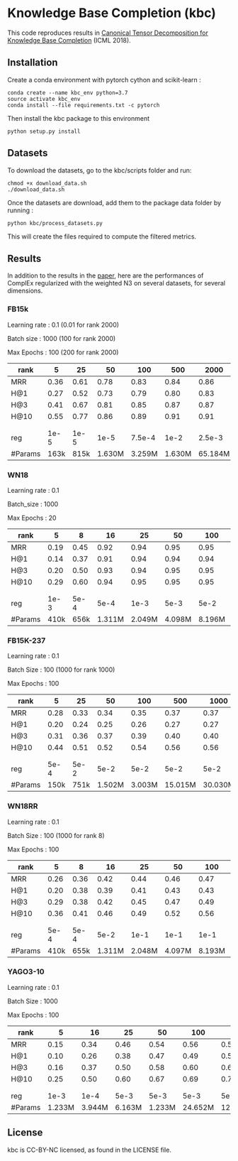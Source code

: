 # Knowledge Base Completion (kbc)
This code reproduces results in [Canonical Tensor Decomposition for Knowledge Base Completion](https://arxiv.org/abs/1806.07297) (ICML 2018).

## Installation
Create a conda environment with pytorch cython and scikit-learn :
```
conda create --name kbc_env python=3.7
source activate kbc_env
conda install --file requirements.txt -c pytorch
```

Then install the kbc package to this environment
```
python setup.py install
```

## Datasets

To download the datasets, go to the kbc/scripts folder and run:
```
chmod +x download_data.sh
./download_data.sh
```

Once the datasets are download, add them to the package data folder by running :
```
python kbc/process_datasets.py
```

This will create the files required to compute the filtered metrics.

## Results
In addition to the results in the [paper](https://arxiv.org/abs/1806.07297), here are the performances of ComplEx 
regularized with the weighted N3 on several datasets, for several dimensions.


### FB15k

Learning rate : 0.1 (0.01 for rank 2000)

Batch size : 1000 (100 for rank 2000)

Max Epochs : 100 (200 for rank 2000)

|   rank     | 5|25|50|100|500|2000|
|------------|--|--|--|---|---|----|
|   MRR      | 0.36|0.61|0.78|0.83|0.84|0.86 |
|   H@1      | 0.27|0.52|0.73|0.79|0.80|0.83 |
|   H@3      | 0.41|0.67|0.81|0.85|0.87|0.87 |
|   H@10     | 0.55|0.77|0.86|0.89|0.91|0.91 |
|            |     |    |    |    |    |     |
|            |     |    |    |    |    |     |
|   reg      | 1e-5|1e-5|1e-5|7.5e-4|1e-2|2.5e-3 |
|   #Params  | 163k|815k|1.630M|3.259M|1.630M|65.184M |

### WN18

Learning rate : 0.1

Batch_size : 1000

Max Epochs : 20

|   rank     | 5|8|16|25|50|100|500|2000 |
|------------| -|-|-|-|-|-|-|- |
|   MRR      | 0.19|0.45|0.92|0.94|0.95|0.95|0.95|0.95 |
|   H@1      | 0.14|0.37|0.91|0.94|0.94|0.94|0.94|0.94 |
|   H@3      | 0.20|0.50|0.93|0.94|0.95|0.95|0.95|0.95 |
|   H@10     | 0.29|0.60|0.94|0.95|0.95|0.95|0.96|0.96 |
|    |  | | | | | | |  |
|    |  | | | | | | |  |
|   reg      | 1e-3|5e-4|5e-4|1e-3|5e-3|5e-2|5e-2|5e-2 |
|   #Params  | 410k|656k|1.311M|2.049M|4.098M|8.196M|40.979M|163.916M|

### FB15K-237

Learning rate : 0.1

Batch Size : 100 (1000 for rank 1000)

Max Epochs : 100

|   rank     | 5|25|50|100|500|1000|2000 |
|------------| -|-|-|-|-|-|- |
|   MRR      | 0.28|0.33|0.34|0.35|0.37|0.37|0.37 |
|   H@1      | 0.20|0.24|0.25|0.26|0.27|0.27|0.27 |
|   H@3      | 0.31|0.36|0.37|0.39|0.40|0.40|0.40 |
|   H@10     | 0.44|0.51|0.52|0.54|0.56|0.56|0.56 |
|            |  | | | | | |  |
|            |  | | | | | |  |
|   reg      | 5e-4|5e-2|5e-2|5e-2|5e-2|5e-2|5e-2 |
|   #Params  | 150k|751k|1.502M|3.003M|15.015M|30.030M|60.060M |

### WN18RR

Learning rate : 0.1

Batch Size : 100 (1000 for rank 8)

Max Epochs : 100

|   rank     | 5|8|16|25|50|100|500|2000 |
|------------| -|-|-|-|-|-|-|- |
|   MRR      | 0.26|0.36|0.42|0.44|0.46|0.47|0.49|0.49 |
|   H@1      | 0.20|0.38|0.39|0.41|0.43|0.43|0.44|0.44 |
|   H@3      | 0.29|0.38|0.42|0.45|0.47|0.49|0.50|0.50 |
|   H@10     | 0.36|0.41|0.46|0.49|0.52|0.56|0.58|0.58 |
|            |  | | | | | | |  |
|            |  | | | | | | |  |
|   reg      | 5e-4|5e-4|5e-2|1e-1|1e-1|1e-1|1e-1|1e-1 |
|   #Params  | 410k|655k|1.311M|2.048M|4.097M|8.193M|40.975M|163.860M |

### YAGO3-10

Learning rate : 0.1

Batch Size : 1000

Max Epochs : 100

|   rank     | 5|16|25|50|100|500|1000 |
|------------| -|-|-|-|-|-|- |
|   MRR      | 0.15|0.34|0.46|0.54|0.56|0.57|0.58 |
|   H@1      | 0.10|0.26|0.38|0.47|0.49|0.50|0.50 |
|   H@3      | 0.16|0.37|0.50|0.58|0.60|0.62|0.62 |
|   H@10     | 0.25|0.50|0.60|0.67|0.69|0.71|0.71 |
|            |  | | | | | |  |
|            |  | | | | | | |  |
|   reg      | 1e-3|1e-4|5e-3|5e-3|5e-3|5e-3|5e-3 |
|   #Params  | 1.233M|3.944M|6.163M|1.233M|24.652M|123.262M|246.524M|


## License
kbc is CC-BY-NC licensed, as found in the LICENSE file.
